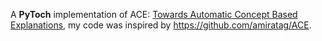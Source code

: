 A **PyToch** implementation of ACE: [Towards Automatic Concept Based Explanations](https://arxiv.org/abs/1902.03129), my code was inspired by https://github.com/amiratag/ACE.

